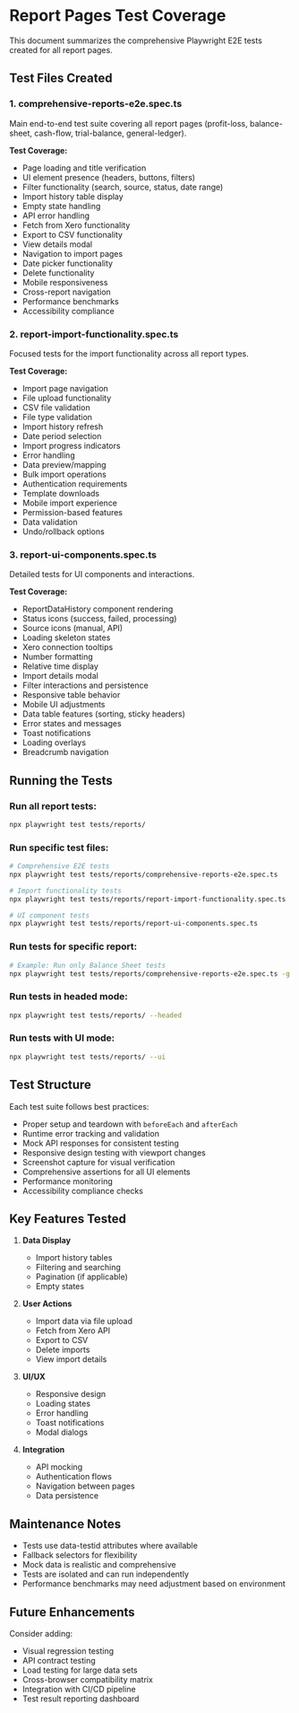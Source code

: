 # Report Pages Test Coverage

This document summarizes the comprehensive Playwright E2E tests created for all report pages.

## Test Files Created

### 1. comprehensive-reports-e2e.spec.ts
Main end-to-end test suite covering all report pages (profit-loss, balance-sheet, cash-flow, trial-balance, general-ledger).

**Test Coverage:**
- Page loading and title verification
- UI element presence (headers, buttons, filters)
- Filter functionality (search, source, status, date range)
- Import history table display
- Empty state handling
- API error handling
- Fetch from Xero functionality
- Export to CSV functionality
- View details modal
- Navigation to import pages
- Date picker functionality
- Delete functionality
- Mobile responsiveness
- Cross-report navigation
- Performance benchmarks
- Accessibility compliance

### 2. report-import-functionality.spec.ts
Focused tests for the import functionality across all report types.

**Test Coverage:**
- Import page navigation
- File upload functionality
- CSV file validation
- File type validation
- Import history refresh
- Date period selection
- Import progress indicators
- Error handling
- Data preview/mapping
- Bulk import operations
- Authentication requirements
- Template downloads
- Mobile import experience
- Permission-based features
- Data validation
- Undo/rollback options

### 3. report-ui-components.spec.ts
Detailed tests for UI components and interactions.

**Test Coverage:**
- ReportDataHistory component rendering
- Status icons (success, failed, processing)
- Source icons (manual, API)
- Loading skeleton states
- Xero connection tooltips
- Number formatting
- Relative time display
- Import details modal
- Filter interactions and persistence
- Responsive table behavior
- Mobile UI adjustments
- Data table features (sorting, sticky headers)
- Error states and messages
- Toast notifications
- Loading overlays
- Breadcrumb navigation

## Running the Tests

### Run all report tests:
```bash
npx playwright test tests/reports/
```

### Run specific test files:
```bash
# Comprehensive E2E tests
npx playwright test tests/reports/comprehensive-reports-e2e.spec.ts

# Import functionality tests
npx playwright test tests/reports/report-import-functionality.spec.ts

# UI component tests
npx playwright test tests/reports/report-ui-components.spec.ts
```

### Run tests for specific report:
```bash
# Example: Run only Balance Sheet tests
npx playwright test tests/reports/comprehensive-reports-e2e.spec.ts -g "Balance Sheet"
```

### Run tests in headed mode:
```bash
npx playwright test tests/reports/ --headed
```

### Run tests with UI mode:
```bash
npx playwright test tests/reports/ --ui
```

## Test Structure

Each test suite follows best practices:
- Proper setup and teardown with `beforeEach` and `afterEach`
- Runtime error tracking and validation
- Mock API responses for consistent testing
- Responsive design testing with viewport changes
- Screenshot capture for visual verification
- Comprehensive assertions for all UI elements
- Performance monitoring
- Accessibility compliance checks

## Key Features Tested

1. **Data Display**
   - Import history tables
   - Filtering and searching
   - Pagination (if applicable)
   - Empty states

2. **User Actions**
   - Import data via file upload
   - Fetch from Xero API
   - Export to CSV
   - Delete imports
   - View import details

3. **UI/UX**
   - Responsive design
   - Loading states
   - Error handling
   - Toast notifications
   - Modal dialogs

4. **Integration**
   - API mocking
   - Authentication flows
   - Navigation between pages
   - Data persistence

## Maintenance Notes

- Tests use data-testid attributes where available
- Fallback selectors for flexibility
- Mock data is realistic and comprehensive
- Tests are isolated and can run independently
- Performance benchmarks may need adjustment based on environment

## Future Enhancements

Consider adding:
- Visual regression testing
- API contract testing
- Load testing for large data sets
- Cross-browser compatibility matrix
- Integration with CI/CD pipeline
- Test result reporting dashboard